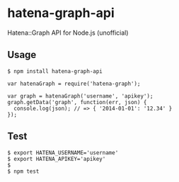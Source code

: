 hatena-graph-api
==============================================================================

Hatena::Graph API for Node.js (unofficial)

Usage
------------------------------------------------------------------------------

    $ npm install hatena-graph-api

    var hatenaGraph = require('hatena-graph');
    
    var graph = hatenaGraph('username', 'apikey');
    graph.getData('graph', function(err, json) {
      console.log(json); // => { '2014-01-01': '12.34' }
    });

Test
------------------------------------------------------------------------------

    $ export HATENA_USERNAME='username'
    $ export HATENA_APIKEY='apikey'
    $
    $ npm test

